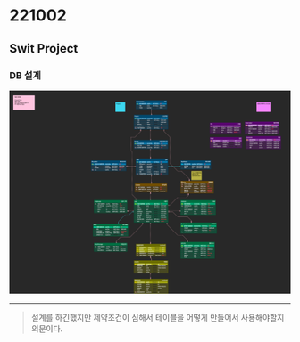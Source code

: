 221002
======

## Swit Project

### DB 설계

![img.png](img/img.png)

---

> 설계를 하긴했지만 제약조건이 심해서 테이블을 어떻게 만들어서 사용해야할지 의문이다.